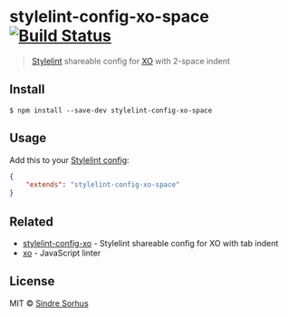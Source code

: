 # stylelint-config-xo-space [![Build Status](https://travis-ci.org/sindresorhus/stylelint-config-xo-space.svg?branch=master)](https://travis-ci.org/sindresorhus/stylelint-config-xo-space)

> [Stylelint](https://stylelint.io) shareable config for [XO](https://github.com/sindresorhus/xo) with 2-space indent


## Install

```
$ npm install --save-dev stylelint-config-xo-space
```


## Usage

Add this to your [Stylelint config](https://stylelint.io/user-guide/configuration/):

```json
{
	"extends": "stylelint-config-xo-space"
}
```


## Related

- [stylelint-config-xo](https://github.com/sindresorhus/stylelint-config-xo) - Stylelint shareable config for XO with tab indent
- [xo](https://github.com/sindresorhus/xo) - JavaScript linter


## License

MIT © [Sindre Sorhus](https://sindresorhus.com)
